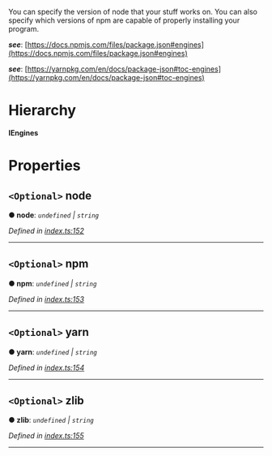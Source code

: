 

You can specify the version of node that your stuff works on. You can also specify which versions of npm are capable of properly installing your program.

*__see__*: [https://docs.npmjs.com/files/package.json#engines](https://docs.npmjs.com/files/package.json#engines)

*__see__*: [https://yarnpkg.com/en/docs/package-json#toc-engines](https://yarnpkg.com/en/docs/package-json#toc-engines)

# Hierarchy

**IEngines**

# Properties

<a id="node"></a>

## `<Optional>` node

**● node**: *`undefined` \| `string`*

*Defined in [index.ts:152](https://github.com/ajaxlab/package-json-type/blob/a5fe63f/src/index.ts#L152)*

___
<a id="npm"></a>

## `<Optional>` npm

**● npm**: *`undefined` \| `string`*

*Defined in [index.ts:153](https://github.com/ajaxlab/package-json-type/blob/a5fe63f/src/index.ts#L153)*

___
<a id="yarn"></a>

## `<Optional>` yarn

**● yarn**: *`undefined` \| `string`*

*Defined in [index.ts:154](https://github.com/ajaxlab/package-json-type/blob/a5fe63f/src/index.ts#L154)*

___
<a id="zlib"></a>

## `<Optional>` zlib

**● zlib**: *`undefined` \| `string`*

*Defined in [index.ts:155](https://github.com/ajaxlab/package-json-type/blob/a5fe63f/src/index.ts#L155)*

___

